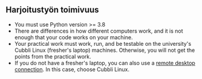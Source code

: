 ## Harjoitustyön toimivuus

- You must use Python version >= 3.8
- There are differences in how different computers work, and it is not enough that your code works on your machine.
- Your practical work must work, run, and be testable on the university's Cubbli Linux (fresher's laptop) machines. Otherwise, you will not get the points from the practical work.
- If you do not have a fresher's laptop, you can also use a [remote desktop connection](https://helpdesk.it.helsinki.fi/en/instructions/computer-and-printing/workstation-service/virtual-desktops-vdi). In this case, choose Cubbli Linux.
